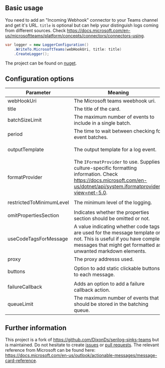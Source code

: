 ## Basic usage
You need to add an "Incoming Webhook" connector to your Teams channel and get it's URL. `title` is optional but can help your distinguish logs coming from different sources.
Check https://docs.microsoft.com/en-us/microsoftteams/platform/concepts/connectors/connectors-using.

```csharp
var logger = new LoggerConfiguration()
	.WriteTo.MicrosoftTeams(webHookUri, title: title)
    .CreateLogger();
```

The project can be found on [nuget](https://www.nuget.org/packages/Serilog.Sinks.MicrosoftTeams/).

## Configuration options
|Parameter|Meaning|Example|Default value|
|-|-|-|-|
|webHookUri|The Microsoft teams weebhook uri.|`https://outlook.office.com/webhook/1234567890`|None, is mandatory.|
|title|The title of the card.|`"Some Message"`|None, but is optional.|
|batchSizeLimit|The maximum number of events to include in a single batch.|`batchSizeLimit: 40`|`1`|
|period|The time to wait between checking for event batches.|`period: new TimeSpan(0, 0, 20)`|`00:00:01`|
|outputTemplate|The output template for a log event.|`outputTemplate:"{Timestamp:yyyy-MM-dd HH:mm:ss.fff zzz} [{Level:u3}] {Message:lj}{NewLine}{Exception}"`|`null`|
|formatProvider|The `IFormatProvider` to use. Supplies culture-specific formatting information. Check https://docs.microsoft.com/en-us/dotnet/api/system.iformatprovider?view=net-5.0.|`new CultureInfo("de-DE")`|`null`|
|restrictedToMinimumLevel|The minimum level of the logging.|`restrictedToMinimumLevel: LogEventLevel.Verbose`|`LogEventLevel.Verbose`|
|omitPropertiesSection|Indicates whether the properties section should be omitted or not.|`omitPropertiesSection: true`|`false`|
|useCodeTagsForMessage|A value indicating whether code tags are used for the message template or not. This is useful if you have complex messages that might get formatted as unwanted markdown elements.|`useCodeTagsForMessage:true`|`false`|
|proxy|The proxy addresss used.|`proxy: "http://test.de/proxy"`|`null`|
|buttons|Option to add static clickable buttons to each message.|`buttons: new[] { new MicrosoftTeamsSinkOptionsButton("Google", "https://google.de") }`|`null`|
|failureCallback|Adds an option to add a failure callback action.|`failureCallback: e => Console.WriteLine($"Sink error: {e.Message}")`|`null`|
|queueLimit|The maximum number of events that should be stored in the batching queue.|`queueLimit: 10`|`int.MaxValue` or `2147483647`|

## Further information
This project is a fork of https://github.com/DixonDs/serilog-sinks-teams but is maintained.
Do not hesitate to create [issues](https://github.com/serilog-contrib/Serilog.Sinks.MicrosoftTeams.Alternative/issues) or [pull requests](https://github.com/serilog-contrib/Serilog.Sinks.MicrosoftTeams.Alternative/pulls).
The relevant reference from Microsoft can be found here: https://docs.microsoft.com/en-us/outlook/actionable-messages/message-card-reference.
